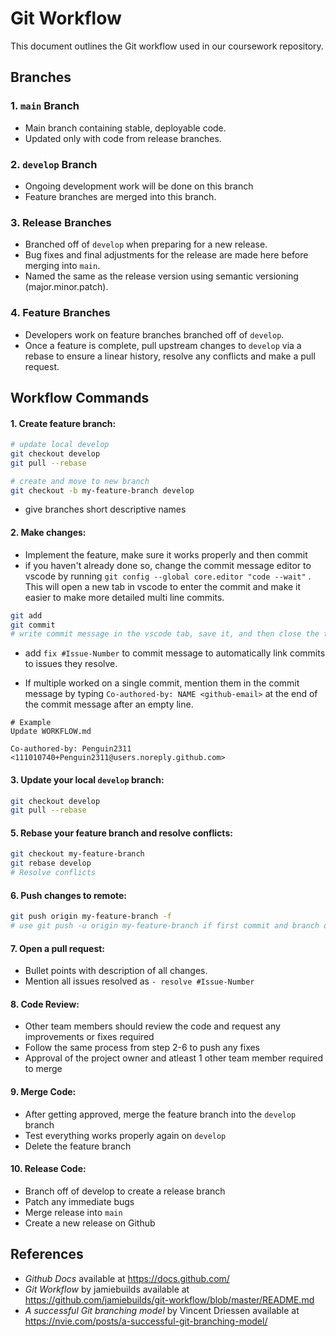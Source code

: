 # Git Workflow

This document outlines the Git workflow used in our coursework repository.

## Branches

### 1. ``main`` Branch
- Main branch containing stable, deployable code.
- Updated only with code from release branches.

### 2. ``develop`` Branch
- Ongoing development work will be done on this branch
- Feature branches are merged into this branch.

### 3. Release Branches
- Branched off of `develop` when preparing for a new release.
- Bug fixes and final adjustments for the release are made here before merging into `main`.
- Named the same as the release version using semantic versioning (major.minor.patch).

### 4. Feature Branches
- Developers work on feature branches branched off of `develop`.
- Once a feature is complete, pull upstream changes to `develop` via a rebase to ensure a linear history, resolve any conflicts and make a pull request.

## Workflow Commands
#### 1. Create feature branch:

```bash
# update local develop
git checkout develop
git pull --rebase

# create and move to new branch
git checkout -b my-feature-branch develop
```
    
- give branches short descriptive names

#### 2. Make changes:
- Implement the feature, make sure it works properly and then commit
- if you haven't already done so, change the commit message editor to vscode by running ```git config --global core.editor "code --wait"``` . This will open a new tab in vscode to enter the commit and make it easier to make more detailed multi line commits.

```bash
git add
git commit
# write commit message in the vscode tab, save it, and then close the tab
```
- add `fix #Issue-Number` to commit message to automatically link commits to issues they resolve.

- If multiple worked on a single commit, mention them in the commit message by typing `Co-authored-by: NAME <github-email>` at the end of the commit message after an empty line.

```
# Example
Update WORKFLOW.md

Co-authored-by: Penguin2311 <111010740+Penguin2311@users.noreply.github.com>
```

#### 3. Update your local `develop` branch:
```bash
git checkout develop
git pull --rebase
```

#### 5. Rebase your feature branch and resolve conflicts:
```bash
git checkout my-feature-branch
git rebase develop
# Resolve conflicts
```

#### 6. Push changes to remote:
```bash
git push origin my-feature-branch -f
# use git push -u origin my-feature-branch if first commit and branch doesn't exist in remote
```

#### 7. Open a pull request:
- Bullet points with description of all changes.
- Mention all issues resolved as `- resolve #Issue-Number`

#### 8. Code Review:
- Other team members should review the code and request any improvements or fixes required
- Follow the same process from step 2-6 to push any fixes
- Approval of the project owner and atleast 1 other team member required to merge

#### 9. Merge Code:
- After getting approved, merge the feature branch into the `develop` branch
- Test everything works properly again on `develop`
- Delete the feature branch

#### 10. Release Code:
- Branch off of develop to create a release branch
- Patch any immediate bugs
- Merge release into `main`
- Create a new release on Github

## References
- _Github Docs_ available at https://docs.github.com/
- _Git Workflow_ by jamiebuilds available at https://github.com/jamiebuilds/git-workflow/blob/master/README.md
- _A successful Git branching model_ by Vincent Driessen available at https://nvie.com/posts/a-successful-git-branching-model/
